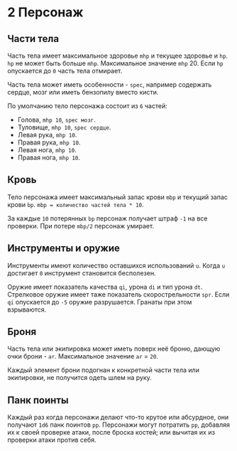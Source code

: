 # 2 Персонаж

## Части тела

Часть тела имеет максимальное здоровье `mhp` и текущее здоровье и `hp`. 
`hp` не может быть больше `mhp`.
Максимальное значение `mhp` 20.
Если `hp` опускается до `0` часть тела отмирает.

Часть тела может иметь особенности - `spec`, например содержать сердце, мозг или иметь бензопилу вместо кисти.

По умолчанию тело персонажа состоит из `6` частей:
- Голова, `mhp 10`, `spec мозг`.
- Туловище, `mhp 10`, `spec сердце`.
- Левая рука, `mhp 10`.
- Правая рука, `mhp 10`.
- Левая нога, `mhp 10`.
- Правая нога, `mhp 10`.

## Кровь

Тело персонажа имеет максимальный запас крови `mbp` и текущий запас крови `bp`.
`mbp = количество частей тела * 10`.

За каждые `10` потерянных `bp` персонаж получает штраф `-1` на все проверки.
При потере `mbp/2` персонаж умирает.

## Инструменты и оружие

Инструменты имеют количество оставшихся использований `u`.
Когда `u` достигает `0` инструмент становится бесполезен.

Оружие имеет показатель качества `qi`, урона `di` и тип урона `dt`.
Стрелковое оружие имеет таже показатель скорострельности `spr`.
Если `qi` опускается до `-5` оружие разрушается. Гранаты при этом взрываются.

## Броня

Часть тела или экипировка может иметь поверх неё броню, дающую очки брони - `ar`. 
Максимальное значение `ar` = `20`.

Каждый элемент брони подогнан к конкретной части тела или экипировки, не получится одеть шлем на руку.

## Панк поинты

Каждый раз когда персонажи делают что-то крутое или абсурдное, они получают `1d6` панк поинтов `pp`.
Персонажи могут потратить `pp`, добавляя их к своей проверке атаки, после броска костей; 
или вычитая их из проверки атаки против себя.